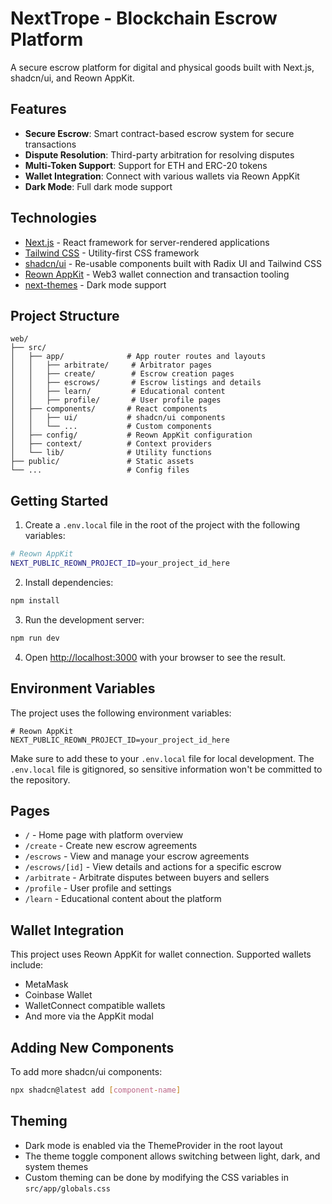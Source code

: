 # NextTrope - Blockchain Escrow Platform

A secure escrow platform for digital and physical goods built with Next.js, shadcn/ui, and Reown AppKit.

## Features

- **Secure Escrow**: Smart contract-based escrow system for secure transactions
- **Dispute Resolution**: Third-party arbitration for resolving disputes
- **Multi-Token Support**: Support for ETH and ERC-20 tokens
- **Wallet Integration**: Connect with various wallets via Reown AppKit
- **Dark Mode**: Full dark mode support

## Technologies

- [Next.js](https://nextjs.org/) - React framework for server-rendered applications
- [Tailwind CSS](https://tailwindcss.com/) - Utility-first CSS framework
- [shadcn/ui](https://ui.shadcn.com/) - Re-usable components built with Radix UI and Tailwind CSS
- [Reown AppKit](https://reown.com) - Web3 wallet connection and transaction tooling
- [next-themes](https://github.com/pacocoursey/next-themes) - Dark mode support

## Project Structure

```
web/
├── src/
│   ├── app/              # App router routes and layouts
│   │   ├── arbitrate/     # Arbitrator pages
│   │   ├── create/        # Escrow creation pages
│   │   ├── escrows/       # Escrow listings and details
│   │   ├── learn/         # Educational content
│   │   ├── profile/       # User profile pages
│   ├── components/       # React components
│   │   ├── ui/           # shadcn/ui components
│   │   └── ...           # Custom components
│   ├── config/           # Reown AppKit configuration
│   ├── context/          # Context providers
│   └── lib/              # Utility functions
├── public/               # Static assets
└── ...                   # Config files
```

## Getting Started

1. Create a `.env.local` file in the root of the project with the following variables:

```bash
# Reown AppKit
NEXT_PUBLIC_REOWN_PROJECT_ID=your_project_id_here
```

2. Install dependencies:

```bash
npm install
```

3. Run the development server:

```bash
npm run dev
```

4. Open [http://localhost:3000](http://localhost:3000) with your browser to see the result.

## Environment Variables

The project uses the following environment variables:

```
# Reown AppKit
NEXT_PUBLIC_REOWN_PROJECT_ID=your_project_id_here
```

Make sure to add these to your `.env.local` file for local development. The `.env.local` file is gitignored, so sensitive information won't be committed to the repository.

## Pages

- `/` - Home page with platform overview
- `/create` - Create new escrow agreements
- `/escrows` - View and manage your escrow agreements
- `/escrows/[id]` - View details and actions for a specific escrow
- `/arbitrate` - Arbitrate disputes between buyers and sellers
- `/profile` - User profile and settings
- `/learn` - Educational content about the platform

## Wallet Integration

This project uses Reown AppKit for wallet connection. Supported wallets include:

- MetaMask
- Coinbase Wallet
- WalletConnect compatible wallets
- And more via the AppKit modal

## Adding New Components

To add more shadcn/ui components:

```bash
npx shadcn@latest add [component-name]
```

## Theming

- Dark mode is enabled via the ThemeProvider in the root layout
- The theme toggle component allows switching between light, dark, and system themes
- Custom theming can be done by modifying the CSS variables in `src/app/globals.css`
